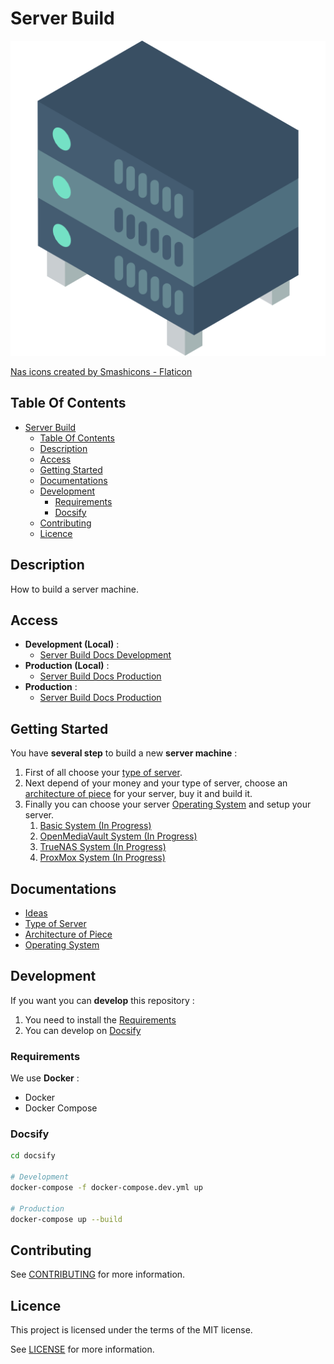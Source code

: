 # Server Build

![Icon](./icon.png)

[Nas icons created by Smashicons - Flaticon](https://www.flaticon.com/free-icons/server)

## Table Of Contents

- [Server Build](#server-build)
  - [Table Of Contents](#table-of-contents)
  - [Description](#description)
  - [Access](#access)
  - [Getting Started](#getting-started)
  - [Documentations](#documentations)
  - [Development](#development)
    - [Requirements](#requirements)
    - [Docsify](#docsify)
  - [Contributing](#contributing)
  - [Licence](#licence)

## Description

How to build a server machine.

## Access

- **Development (Local)** :
  - [Server Build Docs Development](http://localhost:6007)
- **Production (Local)** :
  - [Server Build Docs Production](http://localhost:6007)
- **Production** :
  - [Server Build Docs Production](https://proginfra.gitlab.io/server_build)

## Getting Started

You have **several step** to build a new **server machine** :

1) First of all choose your [type of server](./docs/type.md).
2) Next depend of your money and your type of server, choose an [architecture of piece](./docs/architecture.md) for your server, buy it and build it.
3) Finally you can choose your server [Operating System](./docs/operating_system.md) and setup your server.
   1) [Basic System (In Progress)](TODO)
   2) [OpenMediaVault System (In Progress)](TODO)
   3) [TrueNAS System (In Progress)](TODO)
   4) [ProxMox System (In Progress)](TODO)

## Documentations

- [Ideas](./docs/ideas.md)
- [Type of Server](./docs/type.md)
- [Architecture of Piece](./docs/architecture.md)
- [Operating System](./docs/operating_system.md)

## Development

If you want you can **develop** this repository :

1) You need to install the [Requirements](#requirements)
2) You can develop on [Docsify](#docsify)

### Requirements

We use **Docker** :

- Docker
- Docker Compose

### Docsify

```bash
cd docsify

# Development
docker-compose -f docker-compose.dev.yml up

# Production
docker-compose up --build
```

## Contributing

See [CONTRIBUTING](./CONTRIBUTING.md) for more information.

## Licence

This project is licensed under the terms of the MIT license.

See [LICENSE](./LICENCE.md) for more information.
